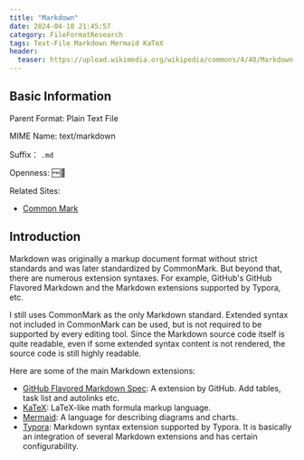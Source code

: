 ```yaml
---
title: "Markdown"
date: 2024-04-10 21:45:57
category: FileFormatResearch
tags: Text-File Markdown Mermaid KaTeX
header:
  teaser: https://upload.wikimedia.org/wikipedia/commons/4/48/Markdown-mark.svg
---
```


## Basic Information

Parent Format: Plain Text File

MIME Name: text/markdown

Suffix： `.md`

Openness: 🆓📖

Related Sites:

* [Common Mark](https://commonmark.org/)

## Introduction

Markdown was originally a markup document format without strict standards and was later standardized by CommonMark. But beyond that, there are numerous extension syntaxes. For example, GitHub's GitHub Flavored Markdown and the Markdown extensions supported by Typora, etc.

I still uses CommonMark as the only Markdown standard. Extended syntax not included in CommonMark can be used, but is not required to be supported by every editing tool. Since the Markdown source code itself is quite readable, even if some extended syntax content is not rendered, the source code is still highly readable.

Here are some of the main Markdown extensions:

* [GitHub Flavored Markdown Spec](https://github.github.com/gfm/): A extension by GitHub. Add tables, task list and autolinks etc.
* [KaTeX](https://katex.org/): LaTeX-like math formula markup language.
* [Mermaid](http://mermaid.js.org/): A language for describing diagrams and charts.
* [Typora](https://typora.io/): Markdown syntax extension supported by Typora. It is basically an integration of several Markdown extensions and has certain configurability.
